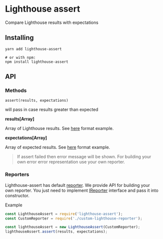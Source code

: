 # Lighthouse assert

Compare Lighthouse results with expectations

## Installing

```
yarn add lighthouse-assert

# or with npm:
npm install lighthouse-assert

```

## API

### Methods

`assert(results, expectations)`

will pass in case results greater than expected

**results[Array]**

Array of Lighthouse results. See [here](/test/fixtures/lighthouse-results/pwa-results.ts) format example.

**expectations[Array]**

Array of expected results. See [here](/test/fixtures/expectations/pwa-expectations.ts) format example.

> If assert failed then error message will be shown. For building your own error error representation use your own reporter.

### Reporters

Lighthouse-assert has default [reporter](/reporter/reporter.ts).
We provide API for building your own reporter.
You just need to implement [IReporter](/reporter/reporter.ts) interface and pass it into constructor.

Example
```javascript
const LighthouseAssert = require('lighthouse-assert');
const CustomReporter = require('./custom-lighthouse-reporter');

const lighthouseAssert = new LighthouseAssert(CustomReporter);
lighthouseAssert.assert(results, expectations);
```
